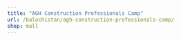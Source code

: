 ```yaml
---
title: "AGH Construction Professionals Camp"
url: /balochistan/agh-construction-professionals-camp/
shop: mall
---
```

